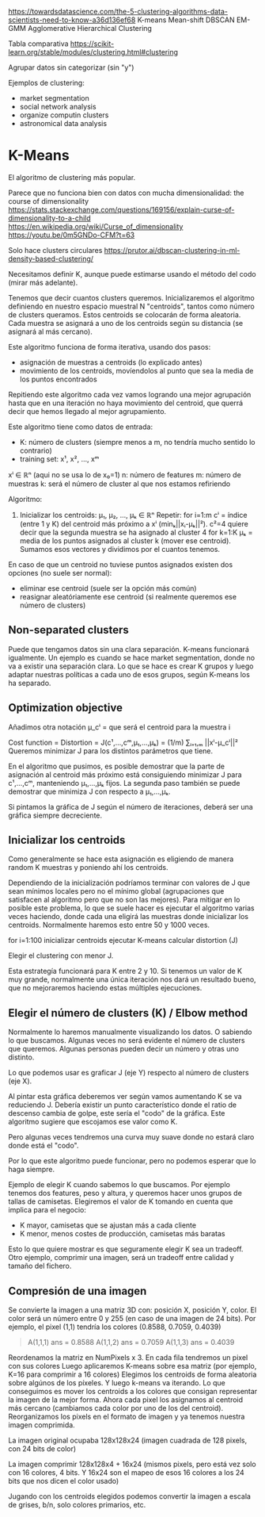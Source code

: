 https://towardsdatascience.com/the-5-clustering-algorithms-data-scientists-need-to-know-a36d136ef68
    K-means
    Mean-shift
    DBSCAN
    EM-GMM
    Agglomerative Hierarchical Clustering

Tabla comparativa
https://scikit-learn.org/stable/modules/clustering.html#clustering


Agrupar datos sin categorizar (sin "y")

Ejemplos de clustering:
  - market segmentation
  - social network analysis
  - organize computin clusters
  - astronomical data analysis


# K-Means
El algoritmo de clustering más popular.

Parece que no funciona bien con datos con mucha dimensionalidad: the course of dimensionality
    https://stats.stackexchange.com/questions/169156/explain-curse-of-dimensionality-to-a-child
    https://en.wikipedia.org/wiki/Curse_of_dimensionality
    https://youtu.be/0m5GNDo-CFM?t=63

Solo hace clusters circulares https://prutor.ai/dbscan-clustering-in-ml-density-based-clustering/

Necesitamos definir K, aunque puede estimarse usando el método del codo (mirar más adelante).

Tenemos que decir cuantos clusters queremos.
Inicializaremos el algoritmo definiendo en nuestro espacio muestral N "centroids", tantos como número de clusters queramos.
Estos centroids se colocarán de forma aleatoria.
Cada muestra se asignará a uno de los centroids según su distancia (se asignará al más cercano).

Este algoritmo funciona de forma iterativa, usando dos pasos:
  - asignación de muestras a centroids (lo explicado antes)
  - movimiento de los centroids, movíendolos al punto que sea la media de los puntos encontrados

Repitiendo este algoritmo cada vez vamos logrando una mejor agrupación hasta que en una iteración no haya movimiento del centroid, que querrá decir que hemos llegado al mejor agrupamiento.


Este algoritmo tiene como datos de entrada:
 - K: número de clusters (siempre menos a m, no tendría mucho sentido lo contrario)
 - training set: x¹, x², ..., xᵐ

 xⁱ ∈ ℝⁿ (aqui no se usa lo de x₀=1)
 n: número de features
 m: número de muestras
 k: será el número de cluster al que nos estamos refiriendo


Algoritmo:
  1. Inicializar los centroids: μ₁, μ₂, ..., μₖ ∈ ℝⁿ
  Repetir:
    for i=1:m
      cⁱ = índice (entre 1 y K) del centroid más próximo a xⁱ (minₖ||xᵢ-μₖ||²). c²=4 quiere decir que la segunda muestra se ha asignado al cluster 4
    for k=1:K
      μₖ = media de los puntos asignados al cluster k (mover ese centroid). Sumamos esos vectores y dividimos por el cuantos tenemos.


En caso de que un centroid no tuviese puntos asignados existen dos opciones (no suele ser normal):
  - eliminar ese centroid (suele ser la opción más común)
  - reasignar aleatóriamente ese centroid (si realmente queremos ese número de clusters)



## Non-separated clusters
Puede que tengamos datos sin una clara separación.
K-means funcionará igualmente.
Un ejemplo es cuando se hace market segmentation, donde no va a existir una separación clara.
Lo que se hace es crear K grupos y luego adaptar nuestras políticas a cada uno de esos grupos, según K-means los ha separado.



## Optimization objective
Añadimos otra notación μ_cⁱ = que será el centroid para la muestra i

Cost function = Distortion = J(c¹,...,cᵐ,μ₁,...,μₖ) = (1/m) ∑ᵢ₌₁,ₘ ||xⁱ-μ_cⁱ||²
Queremos minimizar J para los distintos parámetros que tiene.

En el algoritmo que pusimos, es posible demostrar que la parte de asignación al centroid más próximo está consiguiendo minimizar J para c¹,...,cᵐ, manteniendo μ₁,...,μₖ fijos.
La segunda paso también se puede demostrar que minimiza J con respecto a μ₁,...,μₖ.

Si pintamos la gráfica de J según el número de iteraciones, deberá ser una gráfica siempre decreciente.



## Inicializar los centroids
Como generalmente se hace esta asignación es eligiendo de manera random K muestras y poniendo ahí los centroids.

Dependiendo de la inicialización podríamos terminar con valores de J que sean mínimos locales pero no el mínimo global (agrupaciones que satisfacen al algoritmo pero que no son las mejores).
Para mitigar en lo posible este problema, lo que se suele hacer es ejecutar el algoritmo varias veces haciendo, donde cada una eligirá las muestras donde inicializar los centroids.
Normalmente haremos esto entre 50 y 1000 veces.

for i=1:100
  inicializar centroids
  ejecutar K-means
  calcular distortion (J)

Elegir el clustering con menor J.

Esta estrategía funcionará para K entre 2 y 10.
Si tenemos un valor de K muy grande, normalmente una única iteración nos dará un resultado bueno, que no mejoraremos haciendo estas múltiples ejecuciones.



## Elegir el número de clusters (K) / Elbow method
Normalmente lo haremos manualmente visualizando los datos. O sabiendo lo que buscamos.
Algunas veces no será evidente el número de clusters que queremos. Algunas personas pueden decir un número y otras uno distinto.

Lo que podemos usar es graficar J (eje Y) respecto al número de clusters (eje X).

Al pintar esta gráfica deberemos ver según vamos aumentando K se va reduciendo J.
Debería existir un punto característico donde el ratio de descenso cambia de golpe, este sería el "codo" de la gráfica.
Este algoritmo sugiere que escojamos ese valor como K.

Pero algunas veces tendremos una curva muy suave donde no estará claro donde está el "codo".

Por lo que este algoritmo puede funcionar, pero no podemos esperar que lo haga siempre.


Ejemplo de elegir K cuando sabemos lo que buscamos.
Por ejemplo tenemos dos features, peso y altura, y queremos hacer unos grupos de tallas de camisetas.
Elegiremos el valor de K tomando en cuenta que implica para el negocio:
  - K mayor, camisetas que se ajustan más a cada cliente
  - K menor, menos costes de producción, camisetas más baratas

Esto lo que quiere mostrar es que seguramente elegir K sea un tradeoff. Otro ejemplo, comprimir una imagen, será un tradeoff entre calidad y tamaño del fichero.



## Compresión de una imagen
Se convierte la imagen a una matriz 3D con: posición X, posición Y, color.
El color será un número entre 0 y 255 (en caso de una imagen de 24 bits).
Por ejemplo, el pixel (1,1) tendría los colores (0.8588, 0.7059, 0.4039)
> A(1,1,1)
ans = 0.8588
> A(1,1,2)
ans = 0.7059
> A(1,1,3)
ans = 0.4039


Reordenamos la matriz en NumPixels x 3.
En cada fila tendremos un pixel con sus colores
Luego aplicaremos K-means sobre esa matriz (por ejemplo, K=16 para comprimir a 16 colores)
Elegimos los centroids de forma aleatoria sobre algúnos de los píxeles.
Y luego k-means va iterando.
Lo que conseguimos es mover los centroids a los colores que consigan representar la imagen de la mejor forma.
Ahora cada pixel los asignamos al centroid más cercano (cambiamos cada color por uno de los del centroid).
Reorganizamos los pixels en el formato de imagen y ya tenemos nuestra imagen comprimida.

La imagen original ocupaba 128x128x24 (imagen cuadrada de 128 pixels, con 24 bits de color)

La imagen comprimir 128x128x4 + 16x24 (mismos pixels, pero está vez solo con 16 colores, 4 bits. Y 16x24 son el mapeo de esos 16 colores a los 24 bits que nos dicen el color usado)

Jugando con los centroids elegidos podemos convertir la imagen a escala de grises, b/n, solo colores primarios, etc.
